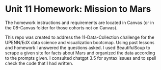 # Unit 11 Homework: Mission to Mars

The homework instructions and requirements are located in Canvas (or in the 08-Canvas folder for those cohorts not on Canvas).

This repo was created to address the 11-Data-Collection challenge for the UPENN/EdX data science and visualization bootcmap.  Using past lessons and homework I answered the questions asked.  I used BeautifulSoup to scrape a given site for facts about Mars and organized the data according to the prompts given.  I consulted chatgpt 3.5 for syntax issues and to spell check the code that I had written. 
